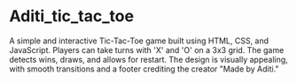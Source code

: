 # Aditi_tic_tac_toe
A simple and interactive Tic-Tac-Toe game built using HTML, CSS, and JavaScript. Players can take turns with 'X' and 'O' on a 3x3 grid. The game detects wins, draws, and allows for restart. The design is visually appealing, with smooth transitions and a footer crediting the creator "Made by Aditi."
